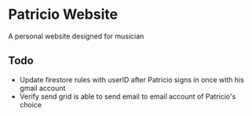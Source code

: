 # Patricio Website
A personal website designed for musician

## Todo

* Update firestore rules with userID after Patricio signs in once with his gmail account
* Verify send grid is able to send email to email account of Patricio's choice
